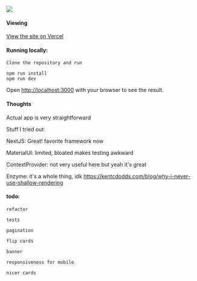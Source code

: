 ![](https://img.shields.io/website?down_message=offline&label=Vercel%20Deploy&logo=vercel&up_color=green&up_message=Online&url=https%3A%2F%2Fshoppies-ptiqppnvv.vercel.app%2F)

#### Viewing
[View the site on Vercel]( https://shoppies.rieryn.vercel.app/)

#### Running locally:

```
Clone the repository and run

npm run install
npm run dev

```
Open [http://localhost:3000](http://localhost:3000) with your browser to see the result.


#### Thoughts

Actual app is very straightforward

Stuff I tried out:

NextJS: Great! favorite framework now

MaterialUI: limited, bloated makes testing awkward

ContextProvider: not very useful here but yeah it's great  

Enzyme: it's a whole thing, idk https://kentcdodds.com/blog/why-i-never-use-shallow-rendering

#### todo:
```
refactor

tests

pagination

flip cards

banner 

responsiveness for mobile

nicer cards
```



